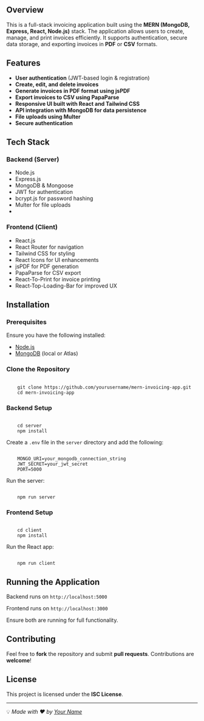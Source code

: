 <h2>Overview</h2>
<p>This is a full-stack invoicing application built using the <strong>MERN (MongoDB, Express, React, Node.js)</strong> stack. The application allows users to create, manage, and print invoices efficiently. It supports authentication, secure data storage, and exporting invoices in <strong>PDF</strong> or <strong>CSV</strong> formats.</p>

<h2>Features</h2>
<ul>
    <li><strong>User authentication</strong> (JWT-based login & registration)</li>
    <li><strong>Create, edit, and delete invoices</strong></li>
    <li><strong>Generate invoices in PDF format using jsPDF</strong></li>
    <li><strong>Export invoices to CSV using PapaParse</strong></li>
    <li><strong>Responsive UI built with React and Tailwind CSS</strong></li>
    <li><strong>API integration with MongoDB for data persistence</strong></li>
    <li><strong>File uploads using Multer</strong></li>
    <li><strong>Secure authentication </strong></li>
</ul>

<h2>Tech Stack</h2>
<h3>Backend (Server)</h3>
<ul>
    <li>Node.js</li>
    <li>Express.js</li>
    <li>MongoDB & Mongoose</li>
    <li>JWT for authentication</li>
    <li>bcrypt.js for password hashing</li>
    <li>Multer for file uploads</li>
    <li></li>
</ul>

<h3>Frontend (Client)</h3>
<ul>
    <li>React.js</li>
    <li>React Router for navigation</li>
    <li>Tailwind CSS for styling</li>
    <li>React Icons for UI enhancements</li>
    <li>jsPDF for PDF generation</li>
    <li>PapaParse for CSV export</li>
    <li>React-To-Print for invoice printing</li>
    <li>React-Top-Loading-Bar for improved UX</li>
</ul>

<h2>Installation</h2>
<h3>Prerequisites</h3>
<p>Ensure you have the following installed:</p>
<ul>
    <li><a href="https://nodejs.org/">Node.js</a></li>
    <li><a href="https://www.mongodb.com/">MongoDB</a> (local or Atlas)</li>
</ul>

<h3>Clone the Repository</h3>
<code>
    git clone https://github.com/yourusername/mern-invoicing-app.git
    cd mern-invoicing-app
</code>

<h3>Backend Setup</h3>
<code>
    cd server
    npm install
</code>
<p>Create a <code>.env</code> file in the <code>server</code> directory and add the following:</p>
<code>
    MONGO_URI=your_mongodb_connection_string
    JWT_SECRET=your_jwt_secret
    PORT=5000
</code>
<p>Run the server:</p>
<code>
    npm run server
</code>

<h3>Frontend Setup</h3>
<code>
    cd client
    npm install
</code>
<p>Run the React app:</p>
<code>
    npm run client
</code>

<h2>Running the Application</h2>
<p>Backend runs on <code>http://localhost:5000</code></p>
<p>Frontend runs on <code>http://localhost:3000</code></p>
<p>Ensure both are running for full functionality.</p>

<h2>Contributing</h2>
<p>Feel free to <strong>fork</strong> the repository and submit <strong>pull requests</strong>. Contributions are <strong>welcome</strong>!</p>

<h2>License</h2>
<p>This project is licensed under the <strong>ISC License</strong>.</p>

<hr>
<p>💡 <em>Made with ❤️ by <a href="https://github.com/luqmanmatloob">Your Name</a></em></p>